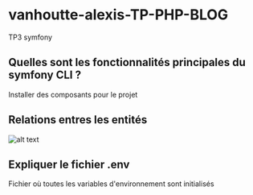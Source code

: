 # vanhoutte-alexis-TP-PHP-BLOG
TP3 symfony

## Quelles sont les fonctionnalités principales du symfony CLI ?
Installer des composants pour le projet

## Relations entres les entités
![alt text](https://cdn.discordapp.com/attachments/813745980553166860/815888610573942795/unknown.png)

## Expliquer le fichier .env
Fichier où toutes les variables d'environnement sont initialisés

